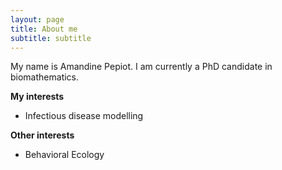 ```yaml
---
layout: page
title: About me
subtitle: subtitle
---
```


My name is Amandine Pepiot. I am currently a PhD candidate in biomathematics.

**My interests**
- Infectious disease modelling

**Other interests**
- Behavioral Ecology



